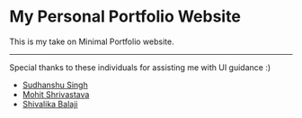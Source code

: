 # My Personal Portfolio Website

This is my take on Minimal Portfolio website.

---

Special thanks to these individuals for assisting me with UI guidance :)

- [Sudhanshu Singh](https://www.instagram.com/viabreon_/)
- [Mohit Shrivastava](https://www.linkedin.com/in/mohitxsh/)
- [Shivalika Balaji](https://www.linkedin.com/in/shivalikabalaji/)
